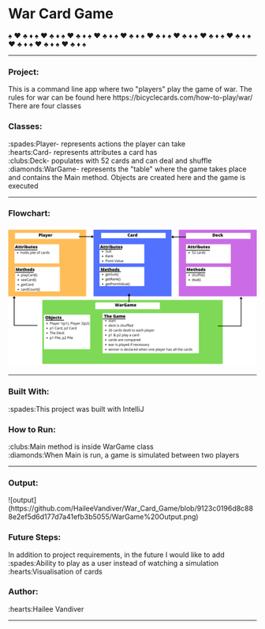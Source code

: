 # War Card Game
:spades: :hearts: :clubs: :diamonds: :spades: :hearts: :clubs: :diamonds: :spades: :hearts: :clubs: :diamonds: :spades: :hearts: :clubs: :diamonds: :spades: :hearts: :clubs: :diamonds: :spades: :hearts: :clubs: :diamonds: :spades: :hearts: :clubs: :diamonds: :spades: :hearts: :clubs: :diamonds: :spades: :hearts: :clubs: :diamonds: :spades: :hearts: :clubs: :diamonds: :spades: :hearts: :clubs: :diamonds: :spades: :hearts: :clubs: :diamonds: :spades:
<hr size = "4">

<h3> Project: </h3>
This is a command line app where two "players" play the game of war. The rules for war can be found here https://bicyclecards.com/how-to-play/war/
There are four classes 

<h3> Classes: </h3>
:spades:Player- represents actions the player can take<br />
:hearts:Card- represents attributes a card has<br /> 
:clubs:Deck- populates with 52 cards and can deal and shuffle<br />
:diamonds:WarGame- represents the "table" where the game takes place and contains the Main method. Objects are created here and the game is executed
 <hr size = "4">
 
 <h3> Flowchart: </h3>
 
![flowchart](https://github.com/HaileeVandiver/War_Card_Game/blob/73d66dab42d6bea35f31c23efc15ccd0b3412660/WarGame%20Flowchart.png)
 
 
 
<hr size = "4">

<h3> Built With: </h3>
      :spades:This project was built with IntelliJ 
      

<h3> How to Run: </h3>
:clubs:Main method is inside WarGame class <br />
:diamonds:When Main is run, a game is simulated between two players 
<hr size = "4">

<h3> Output: </h3>
![output](https://github.com/HaileeVandiver/War_Card_Game/blob/9123c0196d8c888e2ef5d6d177d7a41efb3b5055/WarGame%20Output.png)



<h3> Future Steps: </h3>
In addition to project requirements, in the future I would like to add<br />
:spades:Ability to play as a user instead of watching a simulation<br />
:hearts:Visualisation of cards




<h3> Author: </h3>
      :hearts:Hailee Vandiver
     
<hr size = "4">
